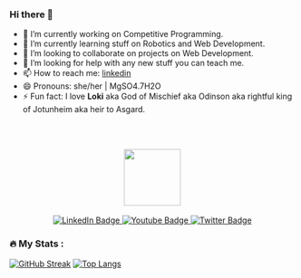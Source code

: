 ### Hi there 👋

<!--
**ePSA-eJya/ePSA-eJya** is a ✨ _special_ ✨ repository because its `README.md` (this file) appears on your GitHub profile.

Here are some ideas to get you started:-->

- 🔭 I’m currently working on Competitive Programming.
- 🌱 I’m currently learning stuff on Robotics and Web Development.
- 👯 I’m looking to collaborate on projects on Web Development.
- 🤔 I’m looking for help with any new stuff you can teach me.
- 📫 How to reach me: [linkedin](https://www.linkedin.com/in/epsa-32921223b/)
- 😄 Pronouns: she/her | MgSO4.7H2O
- ⚡ Fun fact: I love **Loki** aka God of Mischief aka Odinson aka rightful king of Jotunheim aka heir to Asgard.

<br><br>

<div id="header" align="center">
  <img src="https://media.giphy.com/media/M9gbBd9nbDrOTu1Mqx/giphy.gif" width="100"/>
</div>
<br>
<div id="badges" align="center">
  <a href="[your-linkedin-URL](https://www.linkedin.com/in/epsa-32921223b/)">
    <img src="https://img.shields.io/badge/LinkedIn-blue?style=for-the-badge&logo=linkedin&logoColor=white" alt="LinkedIn Badge"/>
  </a>
  <a href="your-youtube-URL">
    <img src="https://img.shields.io/badge/YouTube-red?style=for-the-badge&logo=youtube&logoColor=white" alt="Youtube Badge"/>
  </a>
  <a href="your-twitter-URL">
    <img src="https://img.shields.io/badge/Twitter-blue?style=for-the-badge&logo=twitter&logoColor=white" alt="Twitter Badge"/>
  </a>
</div>


### :fire: My Stats :
[![GitHub Streak](http://github-readme-streak-stats.herokuapp.com?user=ePSA-eJya&theme=dark&background=000000)](https://git.io/streak-stats)
[![Top Langs](https://github-readme-stats.vercel.app/api/top-langs/?username=ePSA-eJya&layout=compact&theme=vision-friendly-dark)](https://github.com/anuraghazra/github-readme-stats)

